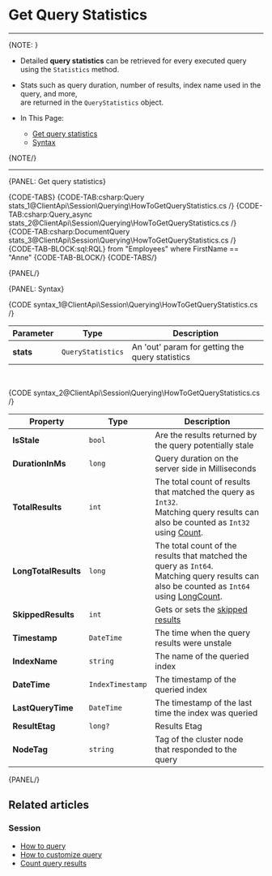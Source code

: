 # Get Query Statistics

---

{NOTE: }

* Detailed __query statistics__ can be retrieved for every executed query using the `Statistics` method.  
  
* Stats such as query duration, number of results, index name used in the query, and more,  
  are returned in the `QueryStatistics` object.

* In This Page:  
   * [Get query statistics](../../../client-api/session/querying/how-to-get-query-statistics#get-query-statistics)  
   * [Syntax](../../../client-api/session/querying/how-to-get-query-statistics#syntax)  

{NOTE/}

---

{PANEL: Get query statistics}

{CODE-TABS}
{CODE-TAB:csharp:Query stats_1@ClientApi\Session\Querying\HowToGetQueryStatistics.cs /}
{CODE-TAB:csharp:Query_async stats_2@ClientApi\Session\Querying\HowToGetQueryStatistics.cs /}
{CODE-TAB:csharp:DocumentQuery stats_3@ClientApi\Session\Querying\HowToGetQueryStatistics.cs /}
{CODE-TAB-BLOCK:sql:RQL}
from "Employees" where FirstName == "Anne"
{CODE-TAB-BLOCK/}
{CODE-TABS/}


{PANEL/}

{PANEL: Syntax}

{CODE syntax_1@ClientApi\Session\Querying\HowToGetQueryStatistics.cs /}

| Parameter  | Type              | Description                                     |
|------------|-------------------|-------------------------------------------------|
| **stats**  | `QueryStatistics` | An 'out' param for getting the query statistics |

<br> 

{CODE syntax_2@ClientApi\Session\Querying\HowToGetQueryStatistics.cs /}

| Property             | Type             | Description                                                                                                                                                                                                              |
|----------------------|------------------|--------------------------------------------------------------------------------------------------------------------------------------------------------------------------------------------------------------------------|
| **IsStale**          | `bool`           | Are the results returned by the query potentially stale                                                                                                                                                                  |
| **DurationInMs**     | `long`           | Query duration on the server side in Milliseconds                                                                                                                                                                        |
| **TotalResults**     | `int`            | The total count of results that matched the query as `Int32`.<br>Matching query results can also be counted as `Int32` using [Count](../../../client-api/session/querying/how-to-count-query-results#count).             |
| **LongTotalResults** | `long`           | The total count of the results that matched the query as `Int64`.<br>Matching query results can also be counted as `Int64` using [LongCount](../../../client-api/session/querying/how-to-count-query-results#longcount). |
| **SkippedResults**   | `int`            | Gets or sets the [skipped results](../../../indexes/querying/paging#paging-through-tampered-results)                                                                                                                     |
| **Timestamp**        | `DateTime`       | The time when the query results were unstale                                                                                                                                                                             |
| **IndexName**        | `string`         | The name of the queried index                                                                                                                                                                                            |
| **DateTime**         | `IndexTimestamp` | The timestamp of the queried index                                                                                                                                                                                       |
| **LastQueryTime**    | `DateTime`       | The timestamp of the last time the index was queried                                                                                                                                                                     |
| **ResultEtag**       | `long?`          | Results Etag                                                                                                                                                                                                             |
| **NodeTag**          | `string`         | Tag of the cluster node that responded to the query                                                                                                                                                                      |

{PANEL/}

## Related articles

### Session

- [How to query](../../../client-api/session/querying/how-to-query)
- [How to customize query](../../../client-api/session/querying/how-to-customize-query)
- [Count query results](../../../client-api/session/querying/how-to-count-query-results)

